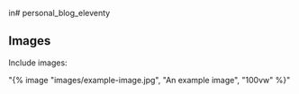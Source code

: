 in# personal_blog_eleventy

## Images

Include images:


"{% image "images/example-image.jpg", "An example image", "100vw" %}"




